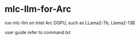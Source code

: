 # mlc-llm-for-Arc
run mlc-llm on Intel Arc DGPU, such as LLama2-7b, Llama2-13B

user guide refer to command.txt
